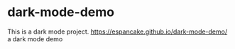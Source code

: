 # dark-mode-demo
This is a dark mode project.
https://espancake.github.io/dark-mode-demo/
a dark mode demo 
